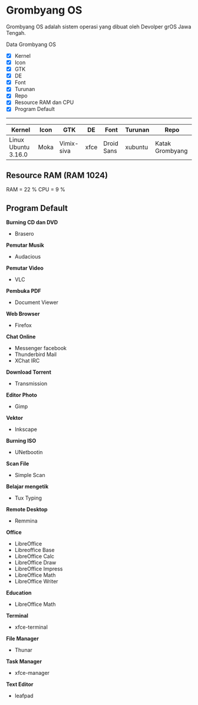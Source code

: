 # Grombyang OS

Grombyang OS adalah sistem operasi yang dibuat oleh Devolper grOS  Jawa Tengah. 

Data Grombyang OS

- [x] Kernel			
- [x] Icon	 		
- [x] GTK				
- [x] DE
- [x] Font			
- [x] Turunan			
- [x] Repo 				
- [x] Resource RAM dan CPU
- [x] Program Default	

---

| Kernel 				      | Icon | GTK 		    | DE	| Font 		  | Turunan 	| Repo 	    		  	|  
| ----   				      |---   |---			    |---	|---		    |---		    | ---	  		      	|
|Linux Ubuntu 3.16.0 	|Moka  |Vimix-siva	|xfce |Droid Sans	|xubuntu 	  | Katak Grombyang 	|


## Resource RAM (RAM 1024)
RAM = 22 %
CPU  = 9 %

## Program Default

**Burning CD dan DVD**
* Brasero

**Pemutar Musik**
* Audacious

**Pemutar Video**
* VLC

**Pembuka PDF**
* Document Viewer

**Web Browser**
* Firefox

**Chat Online**
* Messenger facebook
* Thunderbird Mail
* XChat IRC

**Download Torrent**
* Transmission

**Editor Photo**
* Gimp

**Vektor**
* Inkscape

**Burning ISO**
* UNetbootin

**Scan File**
* Simple Scan

**Belajar mengetik**
* Tux Typing

**Remote Desktop**
* Remmina 

**Office**
* LibreOffice
* Libreoffice Base
* LibreOffice Calc
* LibreOffice Draw
* LibreOffice Impress
* LibreOffice Math
* LibreOffice Writer

**Education**
* LibreOffice Math

**Terminal**
* xfce-terminal

**File Manager**
* Thunar

**Task Manager**
* xfce-manager

**Text Editor**
* leafpad

